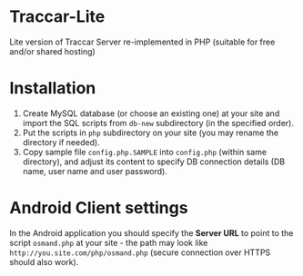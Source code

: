 # Traccar-Lite
Lite version of Traccar Server re-implemented in PHP (suitable for free and/or shared hosting)

# Installation
1. Create MySQL database (or choose an existing one) at your site and import the SQL scripts from `db-new` subdirectory (in the specified order).
2. Put the scripts in `php` subdirectory on your site (you may rename the directory if needed).
3. Copy sample file `config.php.SAMPLE` into `config.php` (within same directory), and adjust its content to specify DB connection details (DB name, user name and user password).

# Android Client settings
In the Android application you should specify the **Server URL** to point to the script `osmand.php` at your site - the path may look like `http://you.site.com/php/osmand.php` (secure connection over HTTPS should also work). 
